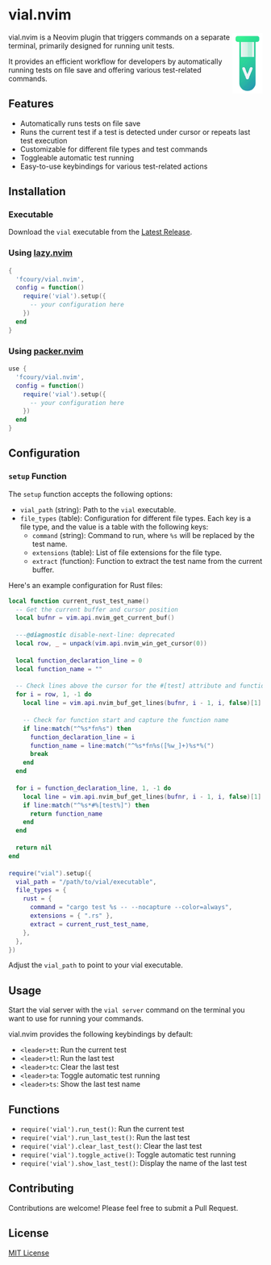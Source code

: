 # vial.nvim

<img src="assets/logo.png" alt="Vial Logo" width="60" height="120" align="right"/>

vial.nvim is a Neovim plugin that triggers commands on a separate terminal, primarily designed for running unit tests.

It provides an efficient workflow for developers by automatically running tests on file save and offering various test-related commands.

## Features

- Automatically runs tests on file save
- Runs the current test if a test is detected under cursor or repeats last test execution
- Customizable for different file types and test commands
- Toggleable automatic test running
- Easy-to-use keybindings for various test-related actions

## Installation

### Executable

Download the `vial` executable from the [Latest Release](https://github.com/fcoury/vial.nvim/releases/latest).

### Using [lazy.nvim](https://github.com/folke/lazy.nvim)

```lua
{
  'fcoury/vial.nvim',
  config = function()
    require('vial').setup({
      -- your configuration here
    })
  end
}
```

### Using [packer.nvim](https://github.com/wbthomason/packer.nvim)

```lua
use {
  'fcoury/vial.nvim',
  config = function()
    require('vial').setup({
      -- your configuration here
    })
  end
}
```

## Configuration

### `setup` Function

The `setup` function accepts the following options:

- `vial_path` (string): Path to the `vial` executable.
- `file_types` (table): Configuration for different file types. Each key is a file type, and the value is a table with the following keys:
  - `command` (string): Command to run, where `%s` will be replaced by the test name.
  - `extensions` (table): List of file extensions for the file type.
  - `extract` (function): Function to extract the test name from the current buffer.

Here's an example configuration for Rust files:

```lua
local function current_rust_test_name()
  -- Get the current buffer and cursor position
  local bufnr = vim.api.nvim_get_current_buf()

  ---@diagnostic disable-next-line: deprecated
  local row, _ = unpack(vim.api.nvim_win_get_cursor(0))

  local function_declaration_line = 0
  local function_name = ""

  -- Check lines above the cursor for the #[test] attribute and function definition
  for i = row, 1, -1 do
    local line = vim.api.nvim_buf_get_lines(bufnr, i - 1, i, false)[1]

    -- Check for function start and capture the function name
    if line:match("^%s*fn%s") then
      function_declaration_line = i
      function_name = line:match("^%s*fn%s([%w_]+)%s*%(")
      break
    end
  end

  for i = function_declaration_line, 1, -1 do
    local line = vim.api.nvim_buf_get_lines(bufnr, i - 1, i, false)[1]
    if line:match("^%s*#%[test%]") then
      return function_name
    end
  end

  return nil
end

require("vial").setup({
  vial_path = "/path/to/vial/executable",
  file_types = {
    rust = {
      command = "cargo test %s -- --nocapture --color=always",
      extensions = { ".rs" },
      extract = current_rust_test_name,
    },
  },
})
```

Adjust the `vial_path` to point to your vial executable.

## Usage

Start the vial server with the `vial server` command on the terminal you want to use for running your commands.

vial.nvim provides the following keybindings by default:

- `<leader>tt`: Run the current test
- `<leader>tl`: Run the last test
- `<leader>tc`: Clear the last test
- `<leader>ta`: Toggle automatic test running
- `<leader>ts`: Show the last test name

## Functions

- `require('vial').run_test()`: Run the current test
- `require('vial').run_last_test()`: Run the last test
- `require('vial').clear_last_test()`: Clear the last test
- `require('vial').toggle_active()`: Toggle automatic test running
- `require('vial').show_last_test()`: Display the name of the last test

## Contributing

Contributions are welcome! Please feel free to submit a Pull Request.

## License

[MIT License](LICENSE)
